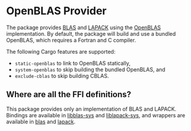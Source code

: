 # OpenBLAS Provider

The package provides [BLAS][1] and [LAPACK][2] using the [OpenBLAS][3]
implementation. By default, the package will build and use a bundled OpenBLAS,
which requires a Fortran and C compiler.

The following Cargo features are supported:

* `static-openblas` to link to OpenBLAS statically,
* `system-openblas` to skip building the bundled OpenBLAS, and
* `exclude-cblas` to skip building CBLAS.

## Where are all the FFI definitions?

This package provides only an implementation of BLAS and LAPACK. Bindings are
available in [libblas-sys][4] and [liblapack-sys][5], and wrappers are available
in [blas][6] and [lapack][7].

[1]: https://en.wikipedia.org/wiki/Basic_Linear_Algebra_Subprograms
[2]: https://en.wikipedia.org/wiki/LAPACK
[3]: http://www.openblas.net

[4]: https://github.com/stainless-steel/libblas-sys
[5]: https://github.com/stainless-steel/liblapack-sys
[6]: https://github.com/stainless-steel/blas
[7]: https://github.com/stainless-steel/lapack
